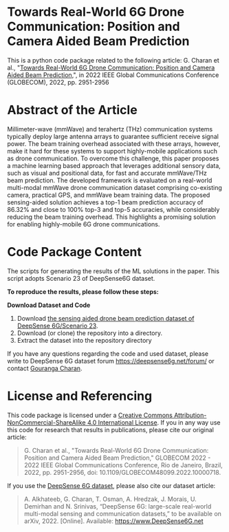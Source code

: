# Towards Real-World 6G Drone Communication: Position and Camera Aided Beam Prediction
This is a python code package related to the following article:
G. Charan et al., "[Towards Real-World 6G Drone Communication: Position and Camera Aided Beam Prediction](https://ieeexplore.ieee.org/document/10000718),", in 2022 IEEE Global Communications Conference (GLOBECOM), 2022, pp. 2951-2956

# Abstract of the Article
Millimeter-wave (mmWave) and terahertz (THz) communication systems typically deploy large antenna arrays to guarantee sufficient receive signal power. The beam training overhead associated with these arrays, however, make it hard for these systems to support highly-mobile applications such as drone communication. To overcome this challenge, this paper proposes a machine learning based approach that leverages additional sensory data, such as visual and positional data, for fast and accurate mmWave/THz beam prediction. The developed framework is evaluated on a real-world multi-modal mmWave drone communication dataset comprising co-existing camera, practical GPS, and mmWave beam training data. The proposed sensing-aided solution achieves a top-1 beam prediction accuracy of 86.32% and close to 100% top-3 and top-5 accuracies, while considerably reducing the beam training overhead. This highlights a promising solution for enabling highly-mobile 6G drone communications.

# Code Package Content 
The scripts for generating the results of the ML solutions in the paper. This script adopts Scenario 23 of DeepSense6G dataset.

**To reproduce the results, please follow these steps:**

**Download Dataset and Code**
1. Download [the sensing aided drone beam prediction dataset of DeepSense 6G/Scenario 23](https://deepsense6g.net/scenario-23/).
2. Download (or clone) the repository into a directory.
3. Extract the dataset into the repository directory 



If you have any questions regarding the code and used dataset, please write to DeepSense 6G dataset forum https://deepsense6g.net/forum/ or contact [Gouranga Charan](mailto:gcharan@asu.edu?subject=[GitHub]%20Beam%20prediction%20implementation).

# License and Referencing
This code package is licensed under a [Creative Commons Attribution-NonCommercial-ShareAlike 4.0 International License](https://creativecommons.org/licenses/by-nc-sa/4.0/). 
If you in any way use this code for research that results in publications, please cite our original article:
> G. Charan et al., "Towards Real-World 6G Drone Communication: Position and Camera Aided Beam Prediction," GLOBECOM 2022 - 2022 IEEE Global Communications Conference, Rio de Janeiro, Brazil, 2022, pp. 2951-2956, doi: 10.1109/GLOBECOM48099.2022.10000718.

If you use the [DeepSense 6G dataset](www.deepsense6g.net), please also cite our dataset article:
> A. Alkhateeb, G. Charan, T. Osman, A. Hredzak, J. Morais, U. Demirhan and N. Srinivas, “DeepSense 6G: large-scale real-world multi-modal sensing and communication datasets,” to be available on arXiv, 2022. [Online]. Available: https://www.DeepSense6G.net
